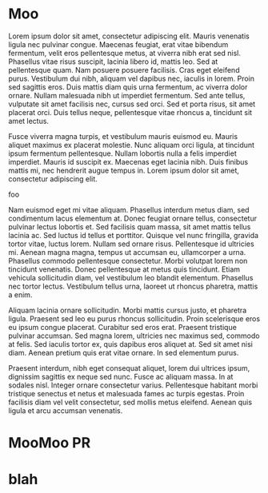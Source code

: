 # Moo

Lorem ipsum dolor sit amet, consectetur adipiscing elit. Mauris venenatis ligula nec pulvinar congue. Maecenas feugiat, erat vitae bibendum fermentum, velit eros pellentesque metus, at viverra nibh erat sed nisl. Phasellus vitae risus suscipit, lacinia libero id, mattis leo. Sed at pellentesque quam. Nam posuere posuere facilisis. Cras eget eleifend purus. Vestibulum dui nibh, aliquam vel dapibus nec, iaculis in lorem. Proin sed sagittis eros. Duis mattis diam quis urna fermentum, ac viverra dolor ornare. Nullam malesuada nibh ut imperdiet fermentum. Sed ante tellus, vulputate sit amet facilisis nec, cursus sed orci. Sed et porta risus, sit amet placerat orci. Duis tellus neque, pellentesque vitae rhoncus a, tincidunt sit amet lectus.

Fusce viverra magna turpis, et vestibulum mauris euismod eu. Mauris aliquet maximus ex placerat molestie. Nunc aliquam orci ligula, at tincidunt ipsum fermentum pellentesque. Nullam lobortis nulla a felis imperdiet imperdiet. Mauris id suscipit ex. Maecenas eget lacinia nibh. Duis finibus mattis mi, nec hendrerit augue tempus in. Lorem ipsum dolor sit amet, consectetur adipiscing elit.

foo

Nam euismod eget mi vitae aliquam. Phasellus interdum metus diam, sed condimentum lacus elementum at. Donec feugiat ornare tellus, consectetur pulvinar lectus lobortis et. Sed facilisis quam massa, sit amet mattis tellus lacinia ac. Sed luctus id tellus et porttitor. Quisque vel nunc fringilla, gravida tortor vitae, luctus lorem. Nullam sed ornare risus. Pellentesque id ultricies mi. Aenean magna magna, tempus ut accumsan eu, ullamcorper a urna. Phasellus commodo pellentesque consectetur. Morbi volutpat lorem non tincidunt venenatis. Donec pellentesque at metus quis tincidunt. Etiam vehicula sollicitudin diam, vel vestibulum leo blandit elementum. Phasellus nec tortor lectus. Vestibulum tellus urna, laoreet ut rhoncus pharetra, mattis a enim.

Aliquam lacinia ornare sollicitudin. Morbi mattis cursus justo, et pharetra ligula. Praesent sed leo eu purus rhoncus sollicitudin. Proin scelerisque eros eu ipsum congue placerat. Curabitur sed eros erat. Praesent tristique pulvinar accumsan. Sed magna lorem, ultricies nec maximus sed, commodo at felis. Sed iaculis tortor ex, quis dapibus eros aliquet at. Sed sit amet nisi diam. Aenean pretium quis erat vitae ornare. In sed elementum purus.

Praesent interdum, nibh eget consequat aliquet, lorem dui ultrices ipsum, dignissim sagittis ex neque sed nunc. Fusce ac aliquam massa. In at sodales nisl. Integer ornare consectetur varius. Pellentesque habitant morbi tristique senectus et netus et malesuada fames ac turpis egestas. Proin facilisis diam vel velit consectetur, sed mollis metus eleifend. Aenean quis ligula et arcu accumsan venenatis.

# MooMoo PR
# blah
